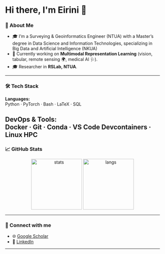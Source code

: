 # Hi there, I'm Eirini 👋

### 🚀 About Me
- 🎓 I’m a Surveying & Geoinformatics Engineer (NTUA) with a Master’s degree in Data Science and Information Technologies, specializing in Big Data and Artificial Intelligence (NKUA)
- 🔭 Currently working on **Multimodal Representation Learning** (vision, tabular, remote sensing 🌍, medical AI 🩺).
- 🎓 Researcher in **RSLab, NTUA**.
---

### 🛠️ Tech Stack
**Languages:**  
Python · PyTorch · Bash · LaTeX · SQL  

**DevOps & Tools:**  
Docker · Git · Conda · VS Code Devcontainers · Linux HPC 
---

### 📈 GitHub Stats
<p align="center">
  <img src="https://github-readme-stats.vercel.app/api?username=YOUR_GITHUB_USERNAME&show_icons=true&theme=tokyonight" alt="stats" height="165"/>
  <img src="https://github-readme-stats.vercel.app/api/top-langs/?username=YOUR_GITHUB_USERNAME&layout=compact&theme=tokyonight" alt="langs" height="165"/>
</p>

---

### 🔗 Connect with me
- 🌐 [Google Scholar]([https://scholar.google.com/](https://scholar.google.com/citations?user=5wy9Ec4AAAAJ&hl=en))  
- 💼 [LinkedIn]([https://www.linkedin.com/](https://www.linkedin.com/in/eirini-baltzi/))   

---
